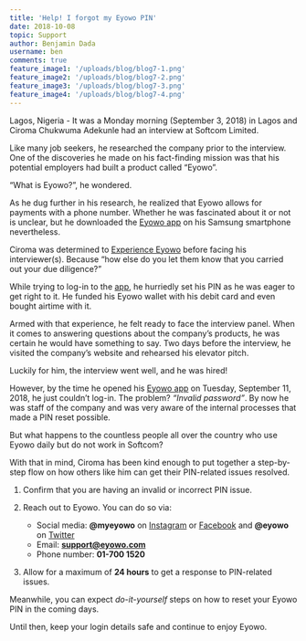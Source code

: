 ```yaml
---
title: 'Help! I forgot my Eyowo PIN'
date: 2018-10-08
topic: Support
author: Benjamin Dada
username: ben
comments: true
feature_image1: '/uploads/blog/blog7-1.png'
feature_image2: '/uploads/blog/blog7-2.png'
feature_image3: '/uploads/blog/blog7-3.png'
feature_image4: '/uploads/blog/blog7-4.png'
---
```


Lagos, Nigeria - It was a Monday morning (September 3, 2018) in Lagos and Ciroma Chukwuma Adekunle had an interview at Softcom Limited. 

Like many job seekers, he researched the company prior to the interview. One of the discoveries he made on his fact-finding mission was that his potential employers had built a product called “Eyowo”. 

“What is Eyowo?”, he wondered.

As he dug further in his research, he realized that Eyowo allows for payments with a phone number. Whether he was fascinated about it or not is unclear, but he downloaded the <a href="https://play.google.com/store/apps/details?id=com.eyowo.android" target="blank">Eyowo app</a> on his Samsung smartphone nevertheless. 

Ciroma was determined to <a href="{{site.url}}/experience/" target="blank">Experience Eyowo</a> before facing his interviewer(s). Because “how else do you let them know that you carried out your due diligence?”

While trying to log-in to the <a href="https://play.google.com/store/apps/details?id=com.eyowo.android" target="blank">app</a>, he hurriedly set his PIN as he was eager to get right to it. He funded his Eyowo wallet with his debit card and even bought airtime with it. 

Armed with that experience, he felt ready to face the interview panel. When it comes to answering questions about the company’s products, he was certain he would have something to say. Two days before the interview, he visited the company’s website and rehearsed his elevator pitch. 

Luckily for him, the interview went well, and he was hired! 

However, by the time he opened his <a href="https://play.google.com/store/apps/details?id=com.eyowo.android" target="blank">Eyowo app</a> on Tuesday, September 11, 2018, he just couldn’t log-in. The problem? *“Invalid password”*. By now he was staff of the company and was very aware of the internal processes that made a PIN reset possible.

But what happens to the countless people all over the country who use Eyowo daily but do not work in Softcom?

With that in mind, Ciroma has been kind enough to put together a step-by-step flow on how others like him can get their PIN-related issues resolved. 

1. Confirm that you are having an invalid or incorrect PIN issue.

2. Reach out to Eyowo. You can do so via:
    - Social media: **@myeyowo** on <a href="https://www.instagram.com/myeyowo/" target="blank">Instagram</a> or <a href="https://www.facebook.com/MyEyowo/" target="blank">Facebook</a> and **@eyowo** on <a href="https://twitter.com/Eyowo" target="blank">Twitter</a>
    - Email: **support@eyowo.com**
    - Phone number: **01-700 1520**

3. Allow for a maximum of **24 hours** to get a response to PIN-related issues.

Meanwhile, you can expect *do-it-yourself* steps on how to reset your Eyowo PIN in the coming days. 

Until then, keep your login details safe and continue to enjoy Eyowo.

